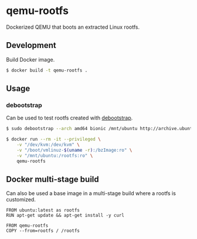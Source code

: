 # qemu-rootfs

Dockerized QEMU that boots an extracted Linux rootfs.

## Development

Build Docker image.

```sh
$ docker build -t qemu-rootfs .
```

## Usage

### debootstrap

Can be used to test rootfs created with [debootstrap](https://wiki.debian.org/Debootstrap).

```sh
$ sudo debootstrap --arch amd64 bionic /mnt/ubuntu http://archive.ubuntu.com/ubuntu/

$ docker run --rm -it --privileged \
	-v "/dev/kvm:/dev/kvm" \
	-v "/boot/vmlinuz-$(uname -r):/bzImage:ro" \
	-v "/mnt/ubuntu:/rootfs:ro" \
	qemu-rootfs
```

## Docker multi-stage build

Can also be used a base image in a multi-stage build where a rootfs is customized.

```
FROM ubuntu:latest as rootfs
RUN apt-get update && apt-get install -y curl

FROM qemu-rootfs
COPY --from=rootfs / /rootfs
```
